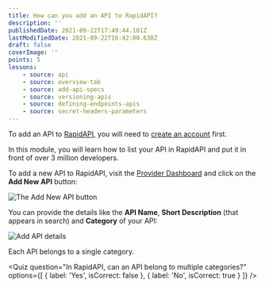 ```yaml
---
title: How can you add an API to RapidAPI?
description: ''
publishedDate: 2021-09-22T17:49:44.101Z
lastModifiedDate: 2021-09-22T16:42:00.638Z
draft: false
coverImage: ''
points: 5
lessons:
    - source: api
    - source: overview-tab
    - source: add-api-specs
    - source: versioning-apis
    - source: defining-endpoints-apis
    - source: secret-headers-parameters
---
```


To add an API to [RapidAPI](https://RapidAPI.com/hub?utm_source=RapidAPI.com/learn&utm_medium=DevRel&utm_campaign=DevRel), you will need to [create an account](https://RapidAPI.com/auth/sign-up?utm_source=RapidAPI.com/learn&utm_medium=DevRel&utm_campaign=DevRel) first.

In this module, you will learn how to list your API in RapidAPI and put it in front of over 3 million developers.

To add a new API to RapidAPI, visit the [Provider Dashboard](https://provider.rapidapi.com/?utm_source=RapidAPI.com/learn&utm_medium=DevRel&utm_campaign=DevRel) and click on the **Add New API** button:

![The Add New API button](https://raw.githubusercontent.com/RapidAPI/DevRel-Stack-Data/production/learn/posts/rapidapi-hub-provider/images/image1.png)

You can provide the details like the **API Name**, **Short Description** (that appears in search) and **Category** of your API:

![Add API details](https://raw.githubusercontent.com/RapidAPI/DevRel-Stack-Data/production/learn/posts/rapidapi-hub-provider/images/image2.png)

<Callout>Each API belongs to a single category.</Callout>

<Quiz
	question="In RapidAPI, can an API belong to multiple categories?"
	options={[
		{
			label: 'Yes',
			isCorrect: false
		},
		{
			label: 'No',
			isCorrect: true
		}
	]}
/>
